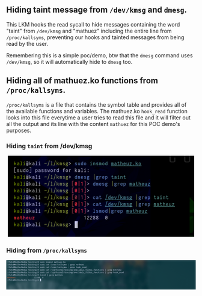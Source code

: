 
## Hiding taint message from `/dev/kmsg` and `dmesg`.

This LKM hooks the read sycall to hide messages containing the word "taint" from `/dev/kmsg` and "mathuez" including the entire line from `/proc/kallsyms`, preventing our hooks and tainted messages from being read by the user.

Remembering this is a simple poc/demo, btw that the `dmesg` command uses `/dev/kmsg`, so it will automatically hide to `dmesg` too.

## Hiding all of mathuez.ko functions from `/proc/kallsyms`.

`/proc/kallsyms` is a file that contains the symbol table and provides all of the available functions and variables. The mathuez.ko `hook_read` function looks into this file everytime a user tries to read this file and it will filter out all the output and its line with the content `mathuez` for this POC demo's purposes.

### Hiding `taint` from /dev/kmsg
<p align="center"><img src="image.png"></p>

### Hiding from `/proc/kallsyms`
<p align="center"><img src="kallsyms.jpg"></p>

